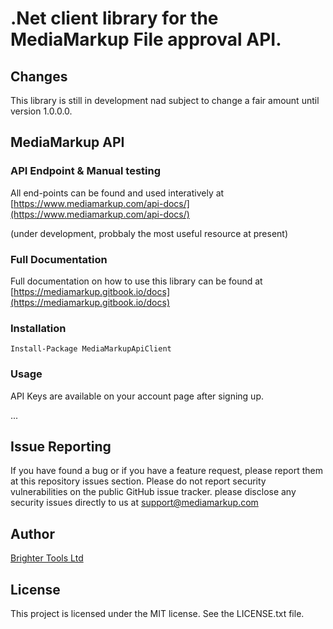 
# .Net client library for the MediaMarkup File approval API.


## Changes

This library is still in development nad subject to change a fair amount until version 1.0.0.0.

## MediaMarkup API

### API Endpoint & Manual testing

All end-points can be found and used interatively at [https://www.mediamarkup.com/api-docs/](https://www.mediamarkup.com/api-docs/)

(under development, probbaly the most useful resource at present)

### Full Documentation

Full documentation on how to use this library can be found at [https://mediamarkup.gitbook.io/docs](https://mediamarkup.gitbook.io/docs)

### Installation

```
Install-Package MediaMarkupApiClient
```

### Usage

API Keys are available on your account page after signing up.  

...  

## Issue Reporting

If you have found a bug or if you have a feature request, please report them at this repository issues section. 
Please do not report security vulnerabilities on the public GitHub issue tracker. please disclose any security issues directly to us at support@mediamarkup.com

## Author

[Brighter Tools Ltd](www.brightertools.com)

## License

This project is licensed under the MIT license. See the LICENSE.txt file.
